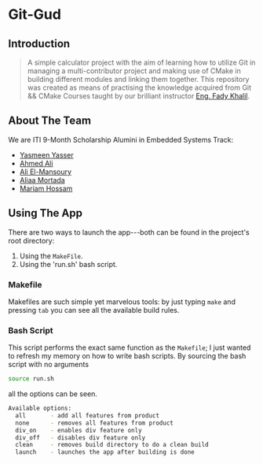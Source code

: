 # Git-Gud

## Introduction
>A simple calculator project with the aim of learning how to utilize Git in managing a multi-contributor project and making use of CMake in building different modules and linking them together. This repository was created as means of practising the knowledge acquired from Git && CMake Courses taught by our brilliant instructor [Eng. Fady Khalil](https://github.com/FadyKhalil). 

## About The Team
We are ITI 9-Month Scholarship Alumini in Embedded Systems Track: 
* [Yasmeen Yasser](https://github.com/YasmeenYasser611)
* [Ahmed Ali](https://github.com/AhmedAlyElGhannam)
* [Ali El-Mansoury](https://github.com/Ali-Elmansoury)
* [Aliaa Mortada](https://github.com/aliaamortada)
* [Mariam Hossam](https://github.com/Mariam-Hossam-Saleh)

## Using The App
There are two ways to launch the app---both can be found in the project's root directory:
1. Using the `MakeFile`.
2. Using the 'run.sh' bash script.

### Makefile
Makefiles are such simple yet marvelous tools: by just typing `make` and pressing `tab` you can see all the available build rules.

### Bash Script
This script performs the exact same function as the `Makefile`; I just wanted to refresh my memory on how to write bash scripts. By sourcing the bash script with no arguments 
```bash
source run.sh
```
all the options can be seen.
```bash
Available options:
  all       - add all features from product
  none      - removes all features from product
  div_on    - enables div feature only
  div_off   - disables div feature only
  clean     - removes build directory to do a clean build
  launch    - launches the app after building is done
```
